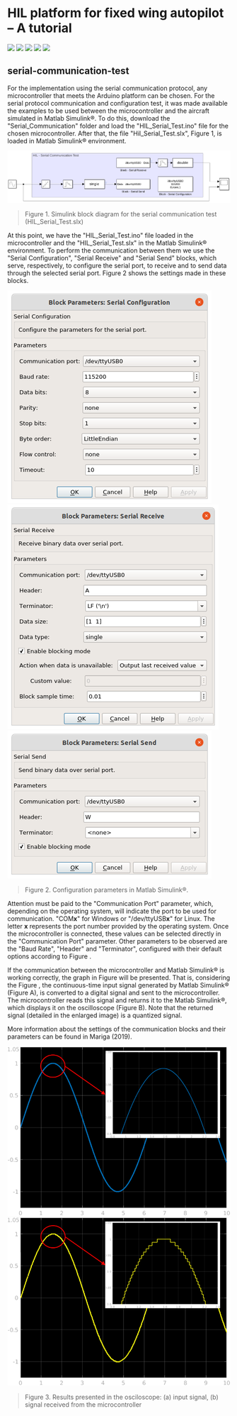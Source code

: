# HIL platform for fixed wing autopilot – A tutorial

![](https://img.shields.io/github/stars/MouraWM/HIL-platform-fixed-wing-autopilot.svg) ![](https://img.shields.io/github/forks/MouraWM/HIL-platform-fixed-wing-autopilot.svg) ![](https://https://img.shields.io/github/release/MouraWM/HIL-platform-fixed-wing-autopilot.svg) ![](https://img.shields.io/github/issues/MouraWM/HIL-platform-fixed-wing-autopilot.svg) ![](https://img.shields.io/github/bower/MouraWM/HIL-platform-fixed-wing-autopilot.svg)


## serial-communication-test

For the implementation using the serial communication protocol, any microcontroller that meets the Arduino platform can be chosen. For the serial protocol communication and configuration test, it was made available the examples to be used between the microcontroller and the aircraft simulated in Matlab Simulink®. To do this, download the "Serial\_Communication" folder and load the "HIL\_Serial\_Test.ino" file for the chosen microcontroller. After that, the file "Hil\_Serial\_Test.slx", Figure 1, is loaded in Matlab Simulink® environment.

![](https://github.com/MouraWM/HIL-platform-fixed-wing-autopilot/blob/main/images/Fig12.png)
> Figure 1. Simulink block diagram for the serial communication
test (HIL\_Serial\_Test.slx)

At this point, we have the "HIL\_Serial\_Test.ino" file loaded in the
microcontroller and the "HIL\_Serial\_Test.slx" in the Matlab Simulink®
environment. To perform the communication between them we use the
"Serial Configuration", "Serial Receive" and "Serial Send" blocks, which
serve, respectively, to configure the serial port, to receive and to
send data through the selected serial port. Figure 2 shows the settings
made in these blocks.

![](https://github.com/MouraWM/HIL-platform-fixed-wing-autopilot/blob/main/images/Fig13.png) ![](https://github.com/MouraWM/HIL-platform-fixed-wing-autopilot/blob/main/images/Fig14.png) ![](https://github.com/MouraWM/HIL-platform-fixed-wing-autopilot/blob/main/images/Fig15.png)
> Figure 2. Configuration parameters in Matlab Simulink®.

Attention must be paid to the "Communication Port" parameter, which,
depending on the operating system, will indicate the port to be used for
communication. \"COM**x**\" for Windows or \"/dev/ttyUSB**x**\" for
Linux. The letter **x** represents the port number provided by the
operating system. Once the microcontroller is connected, these values
can be selected directly in the "Communication Port" parameter. Other
parameters to be observed are the "Baud Rate", "Header" and
"Terminator", configured with their default options according to Figure
.

If the communication between the microcontroller and Matlab Simulink® is
working correctly, the graph in Figure will be presented. That is,
considering the Figure , the continuous-time input signal generated by
Matlab Simulink® (Figure A), is converted to a digital signal and sent
to the microcontroller. The microcontroller reads this signal and
returns it to the Matlab Simulink®, which displays it on the
oscilloscope (Figure B). Note that the returned signal (detailed in the
enlarged image) is a quantized signal.

More information about the settings of the communication blocks and
their parameters can be found in Mariga (2019).

![](https://github.com/MouraWM/HIL-platform-fixed-wing-autopilot/blob/main/images/Fig7.png)![](https://github.com/MouraWM/HIL-platform-fixed-wing-autopilot/blob/main/images/Fig8.png)
> Figure 3. Results presented in the osciloscope: (a) input
signal, (b) signal received from the microcontroller
